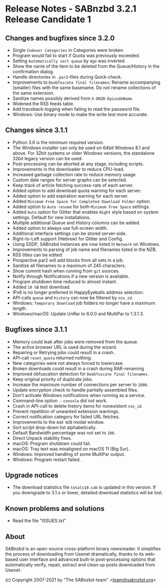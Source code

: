 Release Notes - SABnzbd 3.2.1 Release Candidate 1
=========================================================

## Changes and bugfixes since 3.2.0
- Single `Indexer Categories` in Categories were broken.
- Program would fail to start if Quota was previously exceeded.
- Setting `Automatically sort queue` by `Age` was inverted.
- Show the name of the item to be deleted from the Queue/History 
  in the confirmation dialog.
- Handle directories in `.par2`-files during Quick-check.
- Improvements to `Deobfuscate final filenames`:
  Rename accompanying (smaller) files with the same basename.
  Do not rename collections of the same extension.
- Sanitize names possibly derived from `X-DNZB-EpisodeName`.
- Widened the RSS feeds table.
- Add traceback-logging when failing to read the password file.
- Windows: Use binary mode to make the write test more accurate.

## Changes since 3.1.1
- Python 3.6 is the minimum required version. 
- The Windows installer can only be used on 64bit Windows 8.1 and 
  above. For 32bit systems or older Windows versions, the 
  standalone 32bit legacy version can be used.
- Post-processing can be aborted at any stage, including scripts.
- Improvements in the downloader to reduce CPU-load.
- Increased garbage collection rate to reduce memory usage.
- Custom date ranges for server graphs can be selected.
- Keep track of article fetching success-rate of each server.
- Added option to add download quota warning for each server.
- Added option to add expiration warning for each server.
- Added `Minimum Free Space for Completed Download Folder` option.
- Added option to `Auto resume` for both `Minimum Free Space` settings.
- Added `Auto` option for Glitter that enables `Night` style 
  based on system settings. Default for new installations.
- Multiple additional Queue and History columns can be added.
- Added option to always use full-screen width.
- Additional interface settings can be stored server-side.
- Right-to-Left support (Hebrew) for Glitter and Config.
- Using SSDP, SABnzbd instances are now listed in `Network` on Windows.
- Improvements to parsing of job name and filenames listed in the NZB.
- RSS titles can be edited.
- Prospective par2 will add blocks from all sets in a job.
- Sanitize all filenames to a maximum of 245 characters.
- Show commit hash when running from `git` sources.
- Notify through Notifications if a new version is available.
- Program shutdown time reduced to almost instant.
- Added `10 GB` test download.
- IPv6 is no longer preferred in HappyEyeballs address selection.
- API-calls `queue` and `history` can now be filtered by `nzo_id`.
- Windows: `Temporary Download` job folders no longer have a maximum length.
- Windows/macOS: Update UnRar to 6.0.0 and MultiPar to 1.3.1.3.

## Bugfixes since 3.1.1
- Memory could leak after jobs were removed from the queue.
- The active browser URL is used during the wizard.
- Repairing or Retrying jobs could result in a crash.  
- API-call `reset_quota` returned nothing.
- New categories were not always forced to lowercase.
- Broken downloads could result in a crash during RAR-renaming  
- Improved obfuscation detection for `Deobfuscate final filenames`.
- Keep original priority of duplicate jobs.
- Increase the maximum number of connections per server to `1000`.
- Update encryption check to handle partially assembled files.
- Don't activate Windows notifications when running as a service.
- Command-line option `--console` did not work.
- Crash in API-call to delete history items for nonexistent `nzo_id`.
- Prevent repetition of unwanted extension warnings.
- Correct notification category for failed URL fetches.
- Improvements to the `Add NZB` modal window.
- Sort script drop-down list alphabetically.
- Default Bandwidth percentage was not set to `100`.
- Direct Unpack stability fixes.
- macOS: Program shutdown could fail.
- macOS: Tray text was misaligned on macOS 11 (Big Sur).
- Windows: Improved handling of some MultiPar output.
- Windows: Program restart failed.

## Upgrade notices
- The download statistics file `totals10.sab` is updated in this 
  version. If you downgrade to 3.1.x or lower, detailed download 
  statistics will be lost.

## Known problems and solutions
- Read the file "ISSUES.txt"

## About
  SABnzbd is an open-source cross-platform binary newsreader.
  It simplifies the process of downloading from Usenet dramatically, thanks
  to its web-based user interface and advanced built-in post-processing options
  that automatically verify, repair, extract and clean up posts downloaded
  from Usenet.

  (c) Copyright 2007-2021 by "The SABnzbd-team" \<team@sabnzbd.org\>
